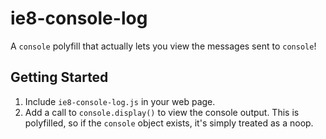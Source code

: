 # ie8-console-log

A `console` polyfill that actually lets you view the messages sent to `console`!

## Getting Started
1. Include `ie8-console-log.js` in your web page.
2. Add a call to `console.display()` to view the console output.  This is polyfilled, so if the `console` object exists, it's simply treated as a noop.
